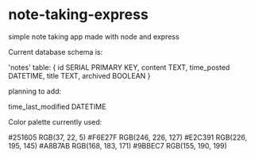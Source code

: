 # note-taking-express
simple note taking app made with node and express

Current database schema is:

'notes' table:
{
  id SERIAL PRIMARY KEY,
  content TEXT,
  time_posted DATETIME,
  title TEXT,
  archived BOOLEAN
}


planning to add:

time_last_modified DATETIME

Color palette currently used:

#251605
  RGB(37, 22, 5)
#F6E27F
  RGB(246, 226, 127)
#E2C391
  RGB(226, 195, 145)
#A8B7AB
  RGB(168, 183, 171)
#9BBEC7
  RGB(155, 190, 199)
